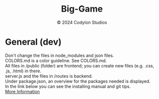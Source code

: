 <p align="center">
  <a>
    <h1 align="center">Big-Game</h1>
  </a>
</p>

<p align="center">
  &copy; 2024 Codylon Studios
</p>

# General (dev)
Don't change the files in node_modules and json files. <br>
COLORS.md is a color guideline. See COLORS.md. <br>
All files in /public (folder) are frontend; you can create new files (e.g. .css, .js, .html) in there. <br>
server.js and the files in /routes is backend. <br>
Under package.json, an overview for the packages needed is displayed. <br>
In the link below you can see the installing manual and git tips. <br>
[More Information](https://flint-zenith-b13.notion.site/424c21ffbb5648f4b674cb9a1472c43a?v%253D8377e7b70ae842dc91e2261c80e4ac75%2526pvs%253D4)